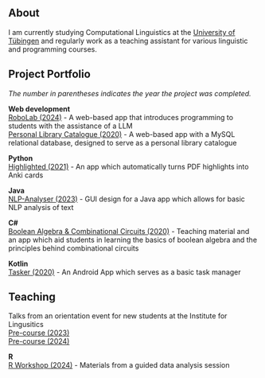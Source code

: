 ## About

I am currently studying Computational Linguistics at the [University of Tübingen](https://uni-tuebingen.de/en/faculties/faculty-of-humanities/departments/modern-languages/department-of-linguistics/) and regularly work as a teaching assistant for various linguistic and programming courses.

## Project Portfolio
_The number in parentheses indicates the year the project was completed._

**Web development**<br>
[RoboLab (2024)](https://github.com/ErikZeiner/RoboLab-2024) - A web-based app that introduces programming to students with the assistance of a LLM
<br>[Personal Library Catalogue (2020)](https://github.com/ErikZeiner/Personal-Library-Catalogue-2020) - A web-based app with a MySQL relational database, designed to serve as a personal library catalogue

**Python**<br>
[Highlighted (2021)](https://github.com/ErikZeiner/Highlighted-2021) - An app which automatically turns PDF highlights into Anki cards
  
 **Java**<br>
 [NLP-Analyser (2023)](https://github.com/ErikZeiner/NLP-Analyser-2023) - GUI design for a Java app which allows for basic NLP analysis of text


  
**C\#**<br>
[Boolean Algebra & Combinational Circuits (2020)](https://github.com/ErikZeiner/Boolean-Algebra-and-Combinational-Circuits-2020) - Teaching material and an app which aid students in learning the basics of boolean algebra and the principles behind combinational circuits
  
**Kotlin**<br>
[Tasker (2020)](https://github.com/ErikZeiner/Tasker-2020) - An Android App which serves as a basic task manager
  
## Teaching<br>
Talks from an orientation event for new students at the Institute for Lingusitics<br>
[Pre-course (2023)](https://github.com/ErikZeiner/Pre-course-2023)<br>
[Pre-course (2024)](https://github.com/ErikZeiner/Pre-course-2024)

**R**
<br>[R Workshop (2024)](https://github.com/ErikZeiner/R-Workshop-2024) - Materials from a guided data analysis session
  

